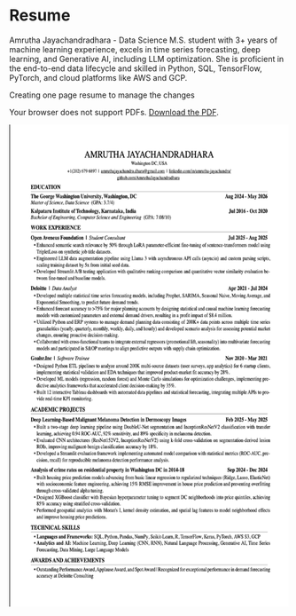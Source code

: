 # Resume
Amrutha Jayachandradhara -  Data Science M.S. student with 3+ years of machine learning experience, excels in time series forecasting, deep learning, and Generative AI, including LLM optimization. She is proficient in the end-to-end data lifecycle and skilled in Python, SQL, TensorFlow, PyTorch, and cloud platforms like AWS and GCP.

Creating one page resume to manage the changes

<object data="Datascience_Resume_Amrutha_J.pdf" type="application/pdf" width="100%" height="800px">
    <p>Your browser does not support PDFs. <a href="Datascience_Resume_Amrutha_J.pdf">Download the PDF</a>.</p>
</object>
<img width=100% height="869" alt="image" src="Resume_Amrutha_J.png">

